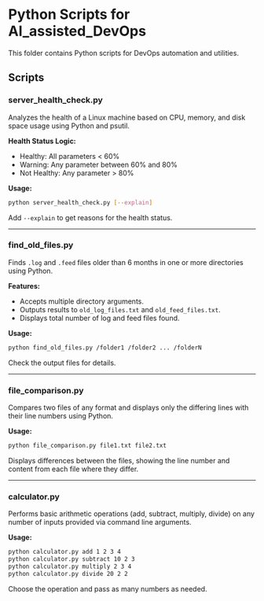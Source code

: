 # Python Scripts for AI_assisted_DevOps

This folder contains Python scripts for DevOps automation and utilities.

## Scripts

### server_health_check.py
Analyzes the health of a Linux machine based on CPU, memory, and disk space usage using Python and psutil.

**Health Status Logic:**
- Healthy: All parameters < 60%
- Warning: Any parameter between 60% and 80%
- Not Healthy: Any parameter > 80%

**Usage:**
```bash
python server_health_check.py [--explain]
```
Add `--explain` to get reasons for the health status.

---

### find_old_files.py
Finds `.log` and `.feed` files older than 6 months in one or more directories using Python.

**Features:**
- Accepts multiple directory arguments.
- Outputs results to `old_log_files.txt` and `old_feed_files.txt`.
- Displays total number of log and feed files found.

**Usage:**
```bash
python find_old_files.py /folder1 /folder2 ... /folderN
```
Check the output files for details.

---

### file_comparison.py
Compares two files of any format and displays only the differing lines with their line numbers using Python.

**Usage:**
```bash
python file_comparison.py file1.txt file2.txt
```
Displays differences between the files, showing the line number and content from each file where they differ.

---

### calculator.py
Performs basic arithmetic operations (add, subtract, multiply, divide) on any number of inputs provided via command line arguments.

**Usage:**
```bash
python calculator.py add 1 2 3 4
python calculator.py subtract 10 2 3
python calculator.py multiply 2 3 4
python calculator.py divide 20 2 2
```
Choose the operation and pass as many numbers as needed.
